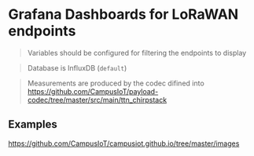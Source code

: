 # Grafana Dashboards for LoRaWAN endpoints 

> Variables should be configured for filtering the endpoints to display

> Database is InfluxDB (`default`)

> Measurements are produced by the codec difined into https://github.com/CampusIoT/payload-codec/tree/master/src/main/ttn_chirpstack

## Examples

https://github.com/CampusIoT/campusiot.github.io/tree/master/images

